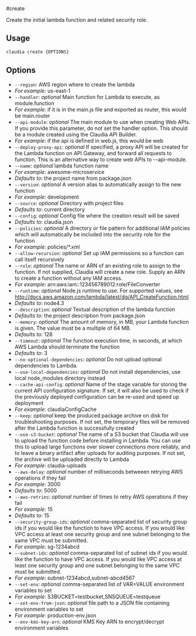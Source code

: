 #create

Create the initial lambda function and related security role.

## Usage

```bash
claudia create {OPTIONS}
```

## Options

*  `--region`:  AWS region where to create the lambda
  * _For example_: us-east-1
*  `--handler`:  _optional_ Main function for Lambda to execute, as module.function
  * _For example_: if it is in the main.js file and exported as router, this would be main.router
*  `--api-module`:  _optional_ The main module to use when creating Web APIs. 
  If you provide this parameter, do not set the handler option.
  This should be a module created using the Claudia API Builder.
  * _For example_: if the api is defined in web.js, this would be web
*  `--deploy-proxy-api`:  _optional_ If specified, a proxy API will be created for the Lambda 
  function on API Gateway, and forward all requests to function.
  This is an alternative way to create web APIs to --api-module.
*  `--name`:  _optional_ lambda function name
  * _For example_: awesome-microservice
  * _Defaults to_: the project name from package.json
*  `--version`:  _optional_ A version alias to automatically assign to the new function
  * _For example_: development
*  `--source`:  _optional_ Directory with project files
  * _Defaults to_: current directory
*  `--config`:  _optional_ Config file where the creation result will be saved
  * _Defaults to_: claudia.json
*  `--policies`:  _optional_ A directory or file pattern for additional IAM policies
  which will automatically be included into the security role for the function
  * _For example_: policies/*.xml
*  `--allow-recursion`:  _optional_ Set up IAM permissions so a function can call itself recursively
*  `--role`:  _optional_ The name or ARN of an existing role to assign to the function. 
  If not supplied, Claudia will create a new role. Supply an ARN to create a function without any IAM access.
  * _For example_: arn:aws:iam::123456789012:role/FileConverter
*  `--runtime`:  _optional_ Node.js runtime to use. For supported values, see
  http://docs.aws.amazon.com/lambda/latest/dg/API_CreateFunction.html
  * _Defaults to_: node4.3
*  `--description`:  _optional_ Textual description of the lambda function
  * _Defaults to_: the project description from package.json
*  `--memory`:  _optional_ The amount of memory, in MB, your Lambda function is given.
  The value must be a multiple of 64 MB.
  * _Defaults to_: 128
*  `--timeout`:  _optional_ The function execution time, in seconds, at which AWS Lambda should terminate the function
  * _Defaults to_: 3
*  `--no-optional-dependencies`:  _optional_ Do not upload optional dependencies to Lambda.
*  `--use-local-dependencies`:  _optional_ Do not install dependencies, use local node_modules directory instead
*  `--cache-api-config`:  _optional_ Name of the stage variable for storing the current API configuration signature.
  If set, it will also be used to check if the previously deployed configuration can be re-used and speed up deployment
  * _For example_: claudiaConfigCache
*  `--keep`:  _optional_ keep the produced package archive on disk for troubleshooting purposes.
  If not set, the temporary files will be removed after the Lambda function is successfully created
*  `--use-s3-bucket`:  _optional_ The name of a S3 bucket that Claudia will use to upload the function code before installing in Lambda.
  You can use this to upload large functions over slower connections more reliably, and to leave a binary artifact
  after uploads for auditing purposes. If not set, the archive will be uploaded directly to Lambda
  * _For example_: claudia-uploads
*  `--aws-delay`:  _optional_ number of milliseconds betweeen retrying AWS operations if they fail
  * _For example_: 3000
  * _Defaults to_: 5000
*  `--aws-retries`:  _optional_ number of times to retry AWS operations if they fail
  * _For example_: 15
  * _Defaults to_: 15
*  `--security-group-ids`:  _optional_ comma-separated list of security group ids if you would like the function to have VPC access.   If you would like VPC access at least one security group and one subnet belonging to the same VPC must be submitted.
  * _For example_: sg-1234abcd
*  `--subnet-ids`:  _optional_ comma-separated list of subnet ids if you would like the function to have VPC access.  If you would like VPC access at least one security group and one subnet belonging to the same VPC must be submitted.
  * _For example_: subnet-1234abcd,subnet-abcd4567
*  `--set-env`:  _optional_ comma-separated list of VAR=VALUE environment variables to set
  * _For example_: S3BUCKET=testbucket,SNSQUEUE=testqueue
*  `--set-env-from-json`:  _optional_ file path to a JSON file containing environment variables to set
  * _For example_: production-env.json
*  `--env-kms-key-arn`:  _optional_ KMS Key ARN to encrypt/decrypt environment variables
